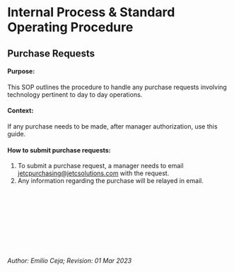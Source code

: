 # Internal Process & Standard Operating Procedure

## Purchase Requests


#### Purpose:
This SOP outlines the procedure to handle any purchase requests involving technology pertinent to day to day operations. 


#### Context:
If any purchase needs to be made, after manager authorization, use this guide.


#### How to submit purchase requests:
1. To submit a purchase request, a manager needs to email jetcpurchasing@jetcsolutions.com with the request.
2. Any information regarding the purchase will be relayed in email.

<br />
<br />
<br />
<br />
<br />
<br />
<br />
<br />

*Author: Emilio Ceja; Revision: 01 Mar 2023*
